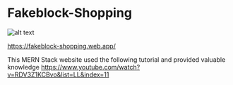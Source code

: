 # Fakeblock-Shopping
![alt text](https://storage.googleapis.com/dankikhan632/fakeblock.png)

https://fakeblock-shopping.web.app/


This MERN Stack website used the following tutorial and provided valuable knowledge
https://www.youtube.com/watch?v=RDV3Z1KCBvo&list=LL&index=11
